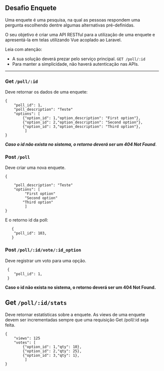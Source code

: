 ## Desafio Enquete

Uma enquete é uma pesquisa, na qual as pessoas respondem uma pergunta escolhendo
dentre algumas alternativas pré-definidas.

O seu objetivo é criar uma API RESTful para a utilização de uma enquete e apresentá-la
em telas utilizando Vue acoplado ao Laravel.

Leia com atenção:

 - A sua solução deverá prezar pelo serviço principal. `GET /poll/:id` 
 - Para manter a simplicidade, não haverá autenticação nas APIs.

 ---
 ### Get `/poll/:id` 
Deve retornar os dados de uma enquete:


    {
        "poll_id": 1,
        "poll_description": "Teste" 
        "options": [
            {"option_id": 1,"option_description": "First option"},
            {"option_id": 2,"option_description": "Second option"},
            {"option_id": 3,"option_description": "Third option"},
             ]
    }

***Caso o id não exista no sistema, o retorno deverá ser um 404 Not Found***.

### Post `/poll`
Deve criar uma nova enquete.

    {
       
        "poll_description": "Teste" 
        "options": [
             "First option"
             "Second option"
            "Third option"
             ]
    }

E o retorno id da poll:

       {
        "poll_id": 103,
       }


### Post `/poll/:id/vote/:id_option` 


Deve registrar um voto para uma opção.

     {
        "poll_id": 1,
     }


**Caso o id não exista no sistema, o retorno deverá ser um 404 Not Found.**

## Get `/poll/:id/stats`


Deve retornar estatísticas sobre a enquete. As views de uma enquete devem ser
incrementadas sempre que uma requisição Get /poll/:id seja feita.
    
    {
        "views": 125    
        "votes": [
            {"option_id": 1,"qty": 10},
            {"option_id": 2,"qty": 25},
            {"option_id": 3,"qty": 1},
             ]
    }
